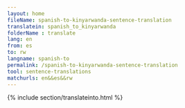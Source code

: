 ```yaml
---
layout: home
fileName: spanish-to-kinyarwanda-sentence-translation
translatein: spanish_to_kinyarwanda
folderName : translate
lang: en
from: es
to: rw
langname: spanish-to
permalink: /spanish-to-kinyarwanda-sentence-translation
tool: sentence-translations
matchurls: en&&es&&rw
---
```

{% include section/translateinto.html %}
